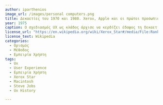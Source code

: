 ```yaml
---
author: iparthenios
image_url: /images/personal computers.png
title: Δεκαετίες του 1970 και 1980. Xerox, Apple και οι πρώτοι προσωπικοί υπολογιστές 
year: 1975
caption: Ο σχεδιασμός UX ως κλάδος άρχισε να κερδίζει έδαφος τη δεκαετία του 1970 μαζί με την εποχή των προσωπικών υπολογιστών. Το 1970, άνοιξε το ερευνητικό κέντρο Xerox Palo Alto (Xerox PARC) που θα εφεύρισκε τη γραφική διεπαφή χρήστη (GUI) με ποντίκι, τον αντικειμενοστραφή προγραμματισμό που έθεσε τα θεμέλια του σύγχρονου προσωπικού υπολογιστή. Το 1974, μια μικρή εταιρεία MITS κατασκεύασε τον πρώτο προσωπικό υπολογιστή, τον Altair, ο οποίος ήταν δημοφιλής στους χομπίστες. Ωστόσο, οι προσωπικοί υπολογιστές δεν έπληξαν την επικρατούσα τάση μέχρι την Apple που διεύρυνε την απήχηση πέρα από τους χομπίστες. Η Apple Computer κυκλοφόρησε (1984) τον αρχικό Macintosh, τον πρώτο προσωπικό υπολογιστή μαζικής αγοράς που διέθετε γραφικό περιβάλλον χρήστη, ενσωματωμένη οθόνη και ποντίκι. Καθιέρωσε αμέσως την Apple ως βασικό καινοτόμο της εμπειρίας του χρήστη.
license_url: "https://en.wikipedia.org/wiki/Xerox_Star#/media/File:Rank_Xerox_8010+40_brochure_front.jpg" 
license_text: Wikipedia 
categories:
  - Ορισμός
  - Μέθοδος
  - Εμπειρία Χρήστη
tags:
  - Ux 
  - User Experience 
  - Εμπειρία Χρήστη 
  - Xerox Star
  - Macintosh
  - Steve Jobs 
  - Ux History
  
---
```

